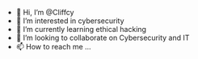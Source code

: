 - 👋 Hi, I’m @Cliffcy
- 👀 I’m interested in cybersecurity
- 🌱 I’m currently learning ethical hacking
- 💞️ I’m looking to collaborate on Cybersecurity and IT 
- 📫 How to reach me ...

<!---
Cliffcy/Cliffcy is a ✨ special ✨ repository because its `README.md` (this file) appears on your GitHub profile.
You can click the Preview link to take a look at your changes.
--->
